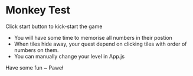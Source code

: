 # Monkey Test
Click start button to kick-start the game
 - You will have some time to memorise all numbers in their postion
 - When tiles hide away, your quest depend on clicking tiles with order of numbers on them.
 - You can manually change your level in App.js
   
Have some fun ~ Paweł
